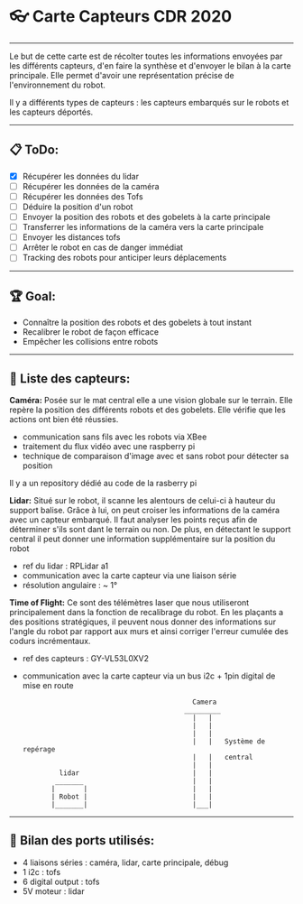 # :eyeglasses: Carte Capteurs CDR 2020
------------------------------------------------------------------------

Le but de cette carte est de récolter toutes les informations envoyées par les différents capteurs, d'en faire la synthèse et d'envoyer le bilan à la carte principale. Elle permet d'avoir une représentation précise de l'environnement du robot.

Il y a différents types de capteurs : les capteurs embarqués sur le robots et les capteurs déportés.

-----

**:clipboard: ToDo:**
-
- [x] Récupérer les données du lidar
- [ ] Récupérer les données de la caméra
- [ ] Récupérer les données des Tofs
- [ ] Déduire la position d'un robot
- [ ] Envoyer la position des robots et des gobelets à la carte principale
- [ ] Transferrer les informations de la caméra vers la carte principale
- [ ] Envoyer les distances tofs 
- [ ] Arrêter le robot en cas de danger immédiat
- [ ] Tracking des robots pour anticiper leurs déplacements

-----

**:trophy: Goal:**
-
- Connaître la position des robots et des gobelets à tout instant 
- Recalibrer le robot de façon efficace
- Empêcher les collisions entre robots

---
**:memo: Liste des capteurs:**
- 
**Caméra:**
Posée sur le mat central elle a une vision globale sur le terrain. Elle repère la position des différents robots et des gobelets. Elle vérifie que les actions ont bien été réussies.

- communication sans fils avec les robots via XBee
- traitement du flux vidéo avec une raspberry pi
- technique de comparaison d'image avec et sans robot pour détecter sa position

Il y a un repository dédié au code de la rasberry pi

**Lidar:**
Situé sur le robot, il scanne les alentours de celui-ci à hauteur du support balise. Grâce à lui, on peut croiser les informations de la caméra avec un capteur embarqué. Il faut analyser les points reçus afin de déterminer s'ils sont dant le terrain ou non. De plus, en détectant le support central il peut donner une information supplémentaire sur la position du robot

- ref du lidar : RPLidar a1
- communication avec la carte capteur via une liaison série
- résolution angulaire : ~ 1°

**Time of Flight:**
Ce sont des télémètres laser que nous utiliseront principalement dans la fonction de recalibrage du robot. En les plaçants a des positions stratégiques, il peuvent nous donner des informations sur l'angle du robot par rapport aux murs et ainsi corriger l'erreur cumulée des codurs incrémentaux.

- ref des capteurs : GY-VL53L0XV2
- communication avec la carte capteur via un bus i2c + 1pin digital de mise en route


                                                Camera
                                              _________
                                                |   |
                                                |   |
                                                |   |
                                                |   |   Système de repérage
                                                |   |   central
                                                |   | 
               lidar                            |   |
              _______                           |   |
             |       |                          |   |
             | Robot |                          |   | 
             |_______|                          |___|
---


**:pushpin: Bilan des ports utilisés:**
-
- 4 liaisons séries : caméra, lidar, carte principale, débug
- 1 i2c : tofs
- 6 digital output : tofs
- 5V moteur : lidar

